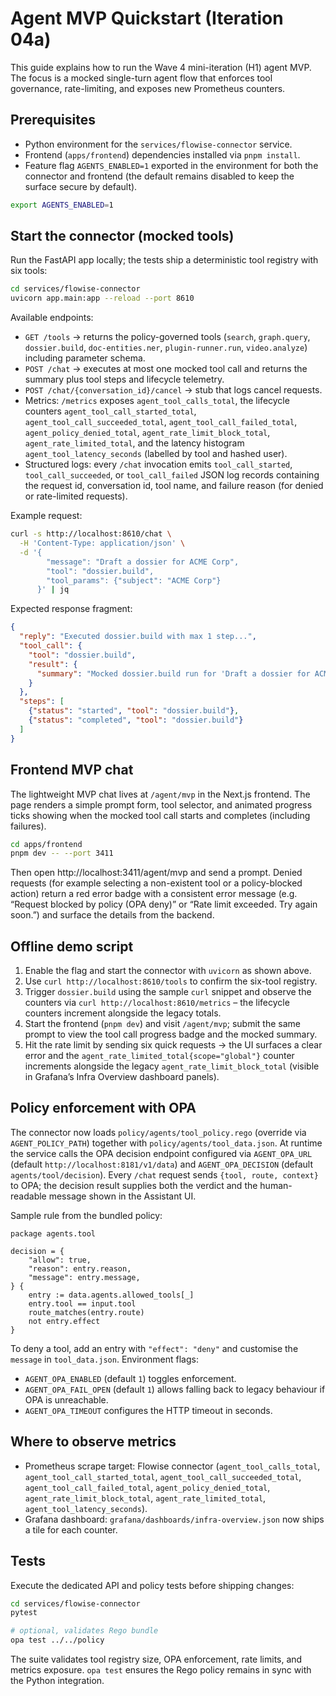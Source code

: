 # Agent MVP Quickstart (Iteration 04a)

This guide explains how to run the Wave 4 mini-iteration (H1) agent MVP. The
focus is a mocked single-turn agent flow that enforces tool governance,
rate-limiting, and exposes new Prometheus counters.

## Prerequisites

- Python environment for the `services/flowise-connector` service.
- Frontend (`apps/frontend`) dependencies installed via `pnpm install`.
- Feature flag `AGENTS_ENABLED=1` exported in the environment for both the
  connector and frontend (the default remains disabled to keep the surface
  secure by default).

```bash
export AGENTS_ENABLED=1
```

## Start the connector (mocked tools)

Run the FastAPI app locally; the tests ship a deterministic tool registry with
six tools:

```bash
cd services/flowise-connector
uvicorn app.main:app --reload --port 8610
```

Available endpoints:

- `GET /tools` → returns the policy-governed tools (`search`, `graph.query`,
  `dossier.build`, `doc-entities.ner`, `plugin-runner.run`, `video.analyze`)
  including parameter schema.
- `POST /chat` → executes at most one mocked tool call and returns the summary
  plus tool steps and lifecycle telemetry.
- `POST /chat/{conversation_id}/cancel` → stub that logs cancel requests.
- Metrics: `/metrics` exposes `agent_tool_calls_total`, the lifecycle counters
  `agent_tool_call_started_total`, `agent_tool_call_succeeded_total`,
  `agent_tool_call_failed_total`, `agent_policy_denied_total`,
  `agent_rate_limit_block_total`, `agent_rate_limited_total`, and the latency
  histogram `agent_tool_latency_seconds` (labelled by tool and hashed user).
- Structured logs: every `/chat` invocation emits `tool_call_started`,
  `tool_call_succeeded`, or `tool_call_failed` JSON log records containing the
  request id, conversation id, tool name, and failure reason (for denied or
  rate-limited requests).

Example request:

```bash
curl -s http://localhost:8610/chat \
  -H 'Content-Type: application/json' \
  -d '{
        "message": "Draft a dossier for ACME Corp",
        "tool": "dossier.build",
        "tool_params": {"subject": "ACME Corp"}
      }' | jq
```

Expected response fragment:

```json
{
  "reply": "Executed dossier.build with max 1 step...",
  "tool_call": {
    "tool": "dossier.build",
    "result": {
      "summary": "Mocked dossier.build run for 'Draft a dossier for ACME Corp'"
    }
  },
  "steps": [
    {"status": "started", "tool": "dossier.build"},
    {"status": "completed", "tool": "dossier.build"}
  ]
}
```

## Frontend MVP chat

The lightweight MVP chat lives at `/agent/mvp` in the Next.js frontend. The
page renders a simple prompt form, tool selector, and animated progress ticks
showing when the mocked tool call starts and completes (including failures).

```bash
cd apps/frontend
pnpm dev -- --port 3411
```

Then open http://localhost:3411/agent/mvp and send a prompt. Denied requests
(for example selecting a non-existent tool or a policy-blocked action) return a
red error badge with a consistent error message (e.g. “Request blocked by policy
(OPA deny)” or “Rate limit exceeded. Try again soon.”) and surface the details
from the backend.

## Offline demo script

1. Enable the flag and start the connector with `uvicorn` as shown above.
2. Use `curl http://localhost:8610/tools` to confirm the six-tool registry.
3. Trigger `dossier.build` using the sample `curl` snippet and observe the
   counters via `curl http://localhost:8610/metrics` – the lifecycle counters
   increment alongside the legacy totals.
4. Start the frontend (`pnpm dev`) and visit `/agent/mvp`; submit the same
   prompt to view the tool call progress badge and the mocked summary.
5. Hit the rate limit by sending six quick requests → the UI surfaces a clear
   error and the `agent_rate_limited_total{scope="global"}` counter increments
   alongside the legacy `agent_rate_limit_block_total` (visible in Grafana’s
   Infra Overview dashboard panels).

## Policy enforcement with OPA

The connector now loads `policy/agents/tool_policy.rego` (override via
`AGENT_POLICY_PATH`) together with `policy/agents/tool_data.json`. At runtime the
service calls the OPA decision endpoint configured via `AGENT_OPA_URL` (default
`http://localhost:8181/v1/data`) and `AGENT_OPA_DECISION` (default
`agents/tool/decision`). Every `/chat` request sends `{tool, route, context}` to
OPA; the decision result supplies both the verdict and the human-readable
message shown in the Assistant UI.

Sample rule from the bundled policy:

```rego
package agents.tool

decision = {
    "allow": true,
    "reason": entry.reason,
    "message": entry.message,
} {
    entry := data.agents.allowed_tools[_]
    entry.tool == input.tool
    route_matches(entry.route)
    not entry.effect
}
```

To deny a tool, add an entry with `"effect": "deny"` and customise the
`message` in `tool_data.json`. Environment flags:

- `AGENT_OPA_ENABLED` (default `1`) toggles enforcement.
- `AGENT_OPA_FAIL_OPEN` (default `1`) allows falling back to legacy behaviour if
  OPA is unreachable.
- `AGENT_OPA_TIMEOUT` configures the HTTP timeout in seconds.

## Where to observe metrics

- Prometheus scrape target: Flowise connector (`agent_tool_calls_total`,
  `agent_tool_call_started_total`, `agent_tool_call_succeeded_total`,
  `agent_tool_call_failed_total`, `agent_policy_denied_total`,
  `agent_rate_limit_block_total`, `agent_rate_limited_total`,
  `agent_tool_latency_seconds`).
- Grafana dashboard: `grafana/dashboards/infra-overview.json` now ships a tile
  for each counter.

## Tests

Execute the dedicated API and policy tests before shipping changes:

```bash
cd services/flowise-connector
pytest

# optional, validates Rego bundle
opa test ../../policy
```

The suite validates tool registry size, OPA enforcement, rate limits, and
metrics exposure. `opa test` ensures the Rego policy remains in sync with the
Python integration.

